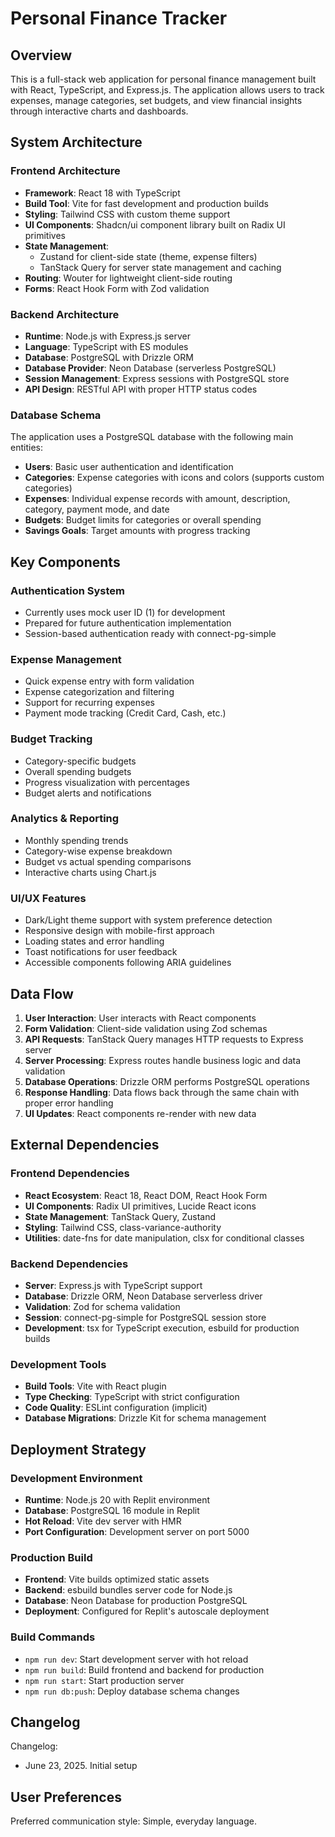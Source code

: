 # Personal Finance Tracker

## Overview

This is a full-stack web application for personal finance management built with React, TypeScript, and Express.js. The application allows users to track expenses, manage categories, set budgets, and view financial insights through interactive charts and dashboards.

## System Architecture

### Frontend Architecture
- **Framework**: React 18 with TypeScript
- **Build Tool**: Vite for fast development and production builds
- **Styling**: Tailwind CSS with custom theme support
- **UI Components**: Shadcn/ui component library built on Radix UI primitives
- **State Management**: 
  - Zustand for client-side state (theme, expense filters)
  - TanStack Query for server state management and caching
- **Routing**: Wouter for lightweight client-side routing
- **Forms**: React Hook Form with Zod validation

### Backend Architecture
- **Runtime**: Node.js with Express.js server
- **Language**: TypeScript with ES modules
- **Database**: PostgreSQL with Drizzle ORM
- **Database Provider**: Neon Database (serverless PostgreSQL)
- **Session Management**: Express sessions with PostgreSQL store
- **API Design**: RESTful API with proper HTTP status codes

### Database Schema
The application uses a PostgreSQL database with the following main entities:
- **Users**: Basic user authentication and identification
- **Categories**: Expense categories with icons and colors (supports custom categories)
- **Expenses**: Individual expense records with amount, description, category, payment mode, and date
- **Budgets**: Budget limits for categories or overall spending
- **Savings Goals**: Target amounts with progress tracking

## Key Components

### Authentication System
- Currently uses mock user ID (1) for development
- Prepared for future authentication implementation
- Session-based authentication ready with connect-pg-simple

### Expense Management
- Quick expense entry with form validation
- Expense categorization and filtering
- Support for recurring expenses
- Payment mode tracking (Credit Card, Cash, etc.)

### Budget Tracking
- Category-specific budgets
- Overall spending budgets
- Progress visualization with percentages
- Budget alerts and notifications

### Analytics & Reporting
- Monthly spending trends
- Category-wise expense breakdown
- Budget vs actual spending comparisons
- Interactive charts using Chart.js

### UI/UX Features
- Dark/Light theme support with system preference detection
- Responsive design with mobile-first approach
- Loading states and error handling
- Toast notifications for user feedback
- Accessible components following ARIA guidelines

## Data Flow

1. **User Interaction**: User interacts with React components
2. **Form Validation**: Client-side validation using Zod schemas
3. **API Requests**: TanStack Query manages HTTP requests to Express server
4. **Server Processing**: Express routes handle business logic and data validation
5. **Database Operations**: Drizzle ORM performs PostgreSQL operations
6. **Response Handling**: Data flows back through the same chain with proper error handling
7. **UI Updates**: React components re-render with new data

## External Dependencies

### Frontend Dependencies
- **React Ecosystem**: React 18, React DOM, React Hook Form
- **UI Components**: Radix UI primitives, Lucide React icons
- **State Management**: TanStack Query, Zustand
- **Styling**: Tailwind CSS, class-variance-authority
- **Utilities**: date-fns for date manipulation, clsx for conditional classes

### Backend Dependencies
- **Server**: Express.js with TypeScript support
- **Database**: Drizzle ORM, Neon Database serverless driver
- **Validation**: Zod for schema validation
- **Session**: connect-pg-simple for PostgreSQL session store
- **Development**: tsx for TypeScript execution, esbuild for production builds

### Development Tools
- **Build Tools**: Vite with React plugin
- **Type Checking**: TypeScript with strict configuration
- **Code Quality**: ESLint configuration (implicit)
- **Database Migrations**: Drizzle Kit for schema management

## Deployment Strategy

### Development Environment
- **Runtime**: Node.js 20 with Replit environment
- **Database**: PostgreSQL 16 module in Replit
- **Hot Reload**: Vite dev server with HMR
- **Port Configuration**: Development server on port 5000

### Production Build
- **Frontend**: Vite builds optimized static assets
- **Backend**: esbuild bundles server code for Node.js
- **Database**: Neon Database for production PostgreSQL
- **Deployment**: Configured for Replit's autoscale deployment

### Build Commands
- `npm run dev`: Start development server with hot reload
- `npm run build`: Build frontend and backend for production
- `npm run start`: Start production server
- `npm run db:push`: Deploy database schema changes

## Changelog

Changelog:
- June 23, 2025. Initial setup

## User Preferences

Preferred communication style: Simple, everyday language.